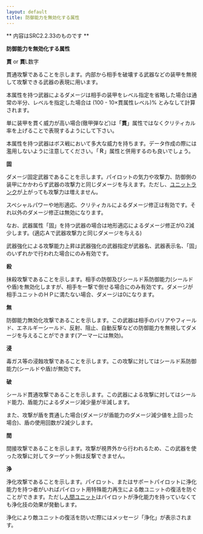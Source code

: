 ```yaml
---
layout: default
title: 防御能力を無効化する属性
---
```

** 内容はSRC2.2.33のものです **

**防御能力を無効化する属性**

**貫** or **貫**L数字

貫通攻撃であることを示します。内部から相手を破壊する武器などの装甲を無視して攻撃できる武器の表現に用います。

本属性を持つ武器によるダメージは相手の装甲をレベル指定を省略した場合は通常の半分、レベルを指定した場合は (100 - 10×貫属性レベル)% とみなして計算されます。

単に装甲を貫く威力が高い場合(徹甲弾など)は「**貫**」属性ではなくクリティカル率を上げることで表現するようにして下さい。

本属性を持つ武器はボス戦において多大な威力を持ちます。データ作成の際には濫用しないように注意してください。「**Ｒ**」属性と併用するのも良いでしょう。

**固**

ダメージ固定武器であることを示します。パイロットの気力や攻撃力、防御側の装甲にかかわらず武器の攻撃力と同じダメージを与えます。ただし、[ユニットランク](ユニットランク.md)が上がっても攻撃力は増えません。

スペシャルパワーや地形適応、クリティカルによるダメージ修正は有効です。それ以外のダメージ修正は無効になります。

なお、武器属性「固」を持つ武器の場合は地形適応によるダメージ修正が0.2減少します。(適応Ａで武器攻撃力と同じダメージを与える)

武器強化による攻撃能力上昇は武器強化の武器指定が武器名、武器表示名、「固」のいずれかで行われた場合にのみ有効です。

**殺**

抹殺攻撃であることを示します。相手の防御及びシールド系防御能力(シールドや盾)を無効化しますが、相手を一撃で倒せる場合にのみ有効です。ダメージが相手ユニットのＨＰに満たない場合、ダメージは0になります。

**無**

防御能力無効化攻撃であることを示します。この武器は相手のバリアやフィールド、エネルギーシールド、反射、阻止、自動反撃などの防御能力を無視してダメージを与えることができます(アーマーには無効)。

**浸**

毒ガス等の浸蝕攻撃であることを示します。この攻撃に対してはシールド系防御能力(シールドや盾)が無効です。

**破**

シールド貫通攻撃であることを示します。この武器による攻撃に対してはシールド能力、盾能力によるダメージ減少量が半減します。

また、攻撃が盾を貫通した場合(ダメージが盾能力のダメージ減少値を上回った場合)、盾の使用回数が2減少します。

**間**

間接攻撃であることを示します。攻撃が視界外から行われるため、この武器を使った攻撃に対してターゲット側は反撃できません。

**浄**

浄化攻撃であることを示します。パイロット、またはサポートパイロットに浄化能力を持つ者がいればパイロット用特殊能力再生による敵ユニットの復活を防ぐことができます。ただし[人間ユニット](人間ユニット.md)はパイロットが浄化能力を持っていなくても浄化技の効果が発動します。

浄化により敵ユニットの復活を防いだ際にはメッセージ「浄化」が表示されます。
